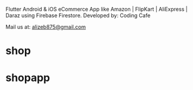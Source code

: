 


Flutter Android & iOS eCommerce App like Amazon | FlipKart | AliExpress | Daraz using Firebase Firestore.
Developed by: Coding Cafe

Mail us at: alizeb875@gmail.com
# shop
# shopapp
